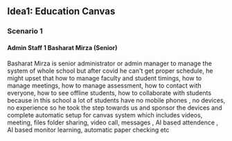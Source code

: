 

## Idea1: Education Canvas
### Scenario 1
#### Admin Staff 1 Basharat Mirza (Senior)

Basharat Mirza is senior administrator or admin manager to manage the system of whole school but after covid he can't get proper schedule, he might upset that how to manage faculty and student timings, how to manage meetings, how to manage assessment, how to contact with everyone, how to see offline students, how to collaborate with students because in this school a lot of students have no mobile phones , no devices, no experience so he took the step towards us and sponsor the devices and complete automatic setup for canvas system which includes videos, meeting, files folder sharing, video call, messages , AI based attendence , AI based monitor learning, automatic paper checking etc
